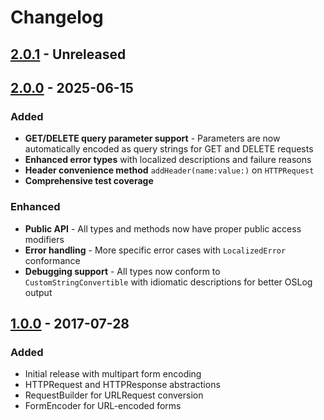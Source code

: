 # Changelog

## [2.0.1] - Unreleased

[2.0.1]: https://github.com/samsonjs/Osiris/compare/2.0.0...main

## [2.0.0] - 2025-06-15

### Added
- **GET/DELETE query parameter support** - Parameters are now automatically encoded as query strings for GET and DELETE requests
- **Enhanced error types** with localized descriptions and failure reasons
- **Header convenience method** `addHeader(name:value:)` on `HTTPRequest`
- **Comprehensive test coverage**

### Enhanced
- **Public API** - All types and methods now have proper public access modifiers
- **Error handling** - More specific error cases with `LocalizedError` conformance
- **Debugging support** - All types now conform to `CustomStringConvertible` with idiomatic descriptions for better OSLog output

[2.0.0]: https://github.com/samsonjs/Osiris/compare/1.0.0...2.0.0

## [1.0.0] - 2017-07-28

### Added
- Initial release with multipart form encoding
- HTTPRequest and HTTPResponse abstractions
- RequestBuilder for URLRequest conversion
- FormEncoder for URL-encoded forms

[1.0.0]: https://github.com/samsonjs/Osiris/releases/tag/1.0.0
